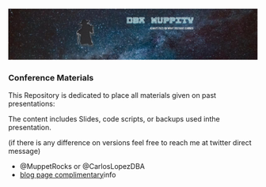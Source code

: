 ![](DBA_Muppity_new2.png)
### Conference Materials

This Repository is dedicated to place all materials given on past presentations:

The content includes Slides, code scripts, or backups used inthe presentation.

(if there is any difference on versions feel free to reach me at twitter direct message)

- @MuppetRocks or @CarlosLopezDBA
- [blog page complimentary](https://thedbamuppity.blogspot.com/)info

